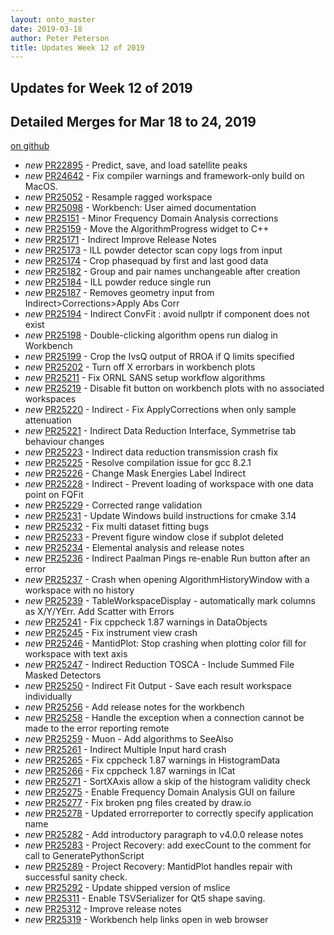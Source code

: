 ```yaml
---
layout: onto_master
date: 2019-03-18
author: Peter Peterson
title: Updates Week 12 of 2019
---
```

Updates for Week 12 of 2019
---------------------------

Detailed Merges for Mar 18 to 24, 2019
--------------------------------------
[on github](https://github.com/mantidproject/mantid/pulls?q=is%3Apr+merged%3A2019-03-19..2019-03-24)

* *new* [PR22895](https://github.com/mantidproject/mantid/pull/22895) - Predict, save, and load satellite peaks
* *new* [PR24642](https://github.com/mantidproject/mantid/pull/24642) - Fix compiler warnings and framework-only build on MacOS.
* *new* [PR25052](https://github.com/mantidproject/mantid/pull/25052) - Resample ragged workspace
* *new* [PR25098](https://github.com/mantidproject/mantid/pull/25098) - Workbench: User aimed documentation
* *new* [PR25151](https://github.com/mantidproject/mantid/pull/25151) - Minor Frequency Domain Analysis corrections
* *new* [PR25159](https://github.com/mantidproject/mantid/pull/25159) - Move the AlgorithmProgress widget to C++
* *new* [PR25171](https://github.com/mantidproject/mantid/pull/25171) - Indirect Improve Release Notes
* *new* [PR25173](https://github.com/mantidproject/mantid/pull/25173) - ILL powder detector scan copy logs from input
* *new* [PR25174](https://github.com/mantidproject/mantid/pull/25174) - Crop phasequad by first and last good data
* *new* [PR25182](https://github.com/mantidproject/mantid/pull/25182) - Group and pair names unchangeable after creation
* *new* [PR25184](https://github.com/mantidproject/mantid/pull/25184) - ILL powder reduce single run
* *new* [PR25187](https://github.com/mantidproject/mantid/pull/25187) - Removes geometry input from Indirect>Corrections>Apply Abs Corr
* *new* [PR25194](https://github.com/mantidproject/mantid/pull/25194) - Indirect ConvFit : avoid nullptr if component does not exist
* *new* [PR25198](https://github.com/mantidproject/mantid/pull/25198) - Double-clicking algorithm opens run dialog in Workbench
* *new* [PR25199](https://github.com/mantidproject/mantid/pull/25199) - Crop the IvsQ output of RROA if Q limits specified
* *new* [PR25202](https://github.com/mantidproject/mantid/pull/25202) - Turn off X errorbars in workbench plots
* *new* [PR25211](https://github.com/mantidproject/mantid/pull/25211) - Fix ORNL SANS setup workflow algorithms
* *new* [PR25219](https://github.com/mantidproject/mantid/pull/25219) - Disable fit button on workbench plots with no associated workspaces
* *new* [PR25220](https://github.com/mantidproject/mantid/pull/25220) - Indirect - Fix ApplyCorrections when only sample attenuation
* *new* [PR25221](https://github.com/mantidproject/mantid/pull/25221) - Indirect Data Reduction Interface, Symmetrise tab behaviour changes
* *new* [PR25223](https://github.com/mantidproject/mantid/pull/25223) - Indirect data reduction transmission crash fix
* *new* [PR25225](https://github.com/mantidproject/mantid/pull/25225) - Resolve compilation issue for gcc 8.2.1
* *new* [PR25226](https://github.com/mantidproject/mantid/pull/25226) - Change Mask Energies Label Indirect
* *new* [PR25228](https://github.com/mantidproject/mantid/pull/25228) - Indirect - Prevent loading of workspace with one data point on FQFit
* *new* [PR25229](https://github.com/mantidproject/mantid/pull/25229) - Corrected range validation
* *new* [PR25231](https://github.com/mantidproject/mantid/pull/25231) - Update Windows build instructions for cmake 3.14
* *new* [PR25232](https://github.com/mantidproject/mantid/pull/25232) - Fix multi dataset fitting bugs
* *new* [PR25233](https://github.com/mantidproject/mantid/pull/25233) - Prevent figure window close if subplot deleted
* *new* [PR25234](https://github.com/mantidproject/mantid/pull/25234) - Elemental analysis and release notes
* *new* [PR25236](https://github.com/mantidproject/mantid/pull/25236) - Indirect Paalman Pings re-enable Run button after an error
* *new* [PR25237](https://github.com/mantidproject/mantid/pull/25237) - Crash when opening AlgorithmHistoryWindow with a workspace with no history
* *new* [PR25239](https://github.com/mantidproject/mantid/pull/25239) - TableWorkspaceDisplay - automatically mark columns as X/Y/YErr. Add Scatter with Errors
* *new* [PR25241](https://github.com/mantidproject/mantid/pull/25241) - Fix cppcheck 1.87 warnings in DataObjects
* *new* [PR25245](https://github.com/mantidproject/mantid/pull/25245) - Fix instrument view crash
* *new* [PR25246](https://github.com/mantidproject/mantid/pull/25246) - MantidPlot: Stop crashing when plotting color fill for workspace with text axis
* *new* [PR25247](https://github.com/mantidproject/mantid/pull/25247) - Indirect Reduction TOSCA - Include Summed File Masked Detectors
* *new* [PR25250](https://github.com/mantidproject/mantid/pull/25250) - Indirect Fit Output - Save each result workspace individually
* *new* [PR25256](https://github.com/mantidproject/mantid/pull/25256) - Add release notes for the workbench
* *new* [PR25258](https://github.com/mantidproject/mantid/pull/25258) - Handle the exception when a connection cannot be made to the error reporting remote
* *new* [PR25259](https://github.com/mantidproject/mantid/pull/25259) - Muon - Add algorithms to SeeAlso
* *new* [PR25261](https://github.com/mantidproject/mantid/pull/25261) - Indirect Multiple Input hard crash
* *new* [PR25265](https://github.com/mantidproject/mantid/pull/25265) - Fix cppcheck 1.87 warnings in HistogramData
* *new* [PR25266](https://github.com/mantidproject/mantid/pull/25266) - Fix cppcheck 1.87 warnings in ICat
* *new* [PR25271](https://github.com/mantidproject/mantid/pull/25271) - SortXAxis allow a skip of the histogram validity check
* *new* [PR25275](https://github.com/mantidproject/mantid/pull/25275) - Enable Frequency Domain Analysis GUI on failure
* *new* [PR25277](https://github.com/mantidproject/mantid/pull/25277) - Fix broken png files created by draw.io
* *new* [PR25278](https://github.com/mantidproject/mantid/pull/25278) - Updated errorreporter to correctly specify application name
* *new* [PR25282](https://github.com/mantidproject/mantid/pull/25282) - Add introductory paragraph to v4.0.0 release notes
* *new* [PR25283](https://github.com/mantidproject/mantid/pull/25283) - Project Recovery: add execCount to the comment for call to GeneratePythonScript
* *new* [PR25289](https://github.com/mantidproject/mantid/pull/25289) - Project Recovery: MantidPlot handles repair with successful sanity check.
* *new* [PR25292](https://github.com/mantidproject/mantid/pull/25292) - Update shipped version of mslice
* *new* [PR25311](https://github.com/mantidproject/mantid/pull/25311) - Enable TSVSerializer for Qt5 shape saving.
* *new* [PR25312](https://github.com/mantidproject/mantid/pull/25312) - Improve release notes
* *new* [PR25319](https://github.com/mantidproject/mantid/pull/25319) - Workbench help links open in web browser
